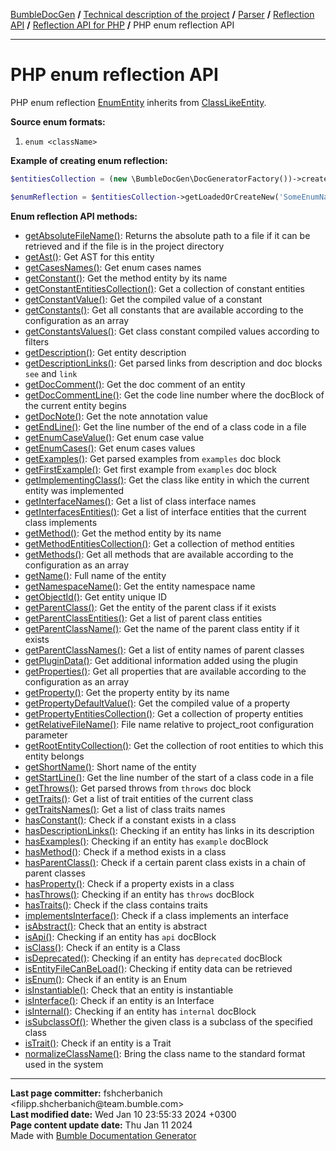 <embed> <a href="/docs/README.md">BumbleDocGen</a> <b>/</b> <a href="/docs/tech/readme.md">Technical description of the project</a> <b>/</b> <a href="/docs/tech/02_parser/readme.md">Parser</a> <b>/</b> <a href="/docs/tech/02_parser/reflectionApi/readme.md">Reflection API</a> <b>/</b> <a href="/docs/tech/02_parser/reflectionApi/php/readme.md">Reflection API for PHP</a> <b>/</b> PHP enum reflection API<hr> </embed>

<embed> <h1>PHP enum reflection API</h1> </embed>

PHP enum reflection <a href="/docs/tech/02_parser/reflectionApi/php/classes/EnumEntity.md">EnumEntity</a> inherits from <a href="/docs/tech/02_parser/reflectionApi/php/classes/ClassLikeEntity_3.md">ClassLikeEntity</a>.

**Source enum formats:**

1) `enum <className>`

**Example of creating enum reflection:**

```php
$entitiesCollection = (new \BumbleDocGen\DocGeneratorFactory())->createRootEntitiesCollection($reflectionApiConfig);

$enumReflection = $entitiesCollection->getLoadedOrCreateNew('SomeEnumName'); // or get()
```

**Enum reflection API methods:**

- [getAbsoluteFileName()](/docs/tech/02_parser/reflectionApi/php/classes/EnumEntity.md#mgetabsolutefilename): Returns the absolute path to a file if it can be retrieved and if the file is in the project directory
- [getAst()](/docs/tech/02_parser/reflectionApi/php/classes/EnumEntity.md#mgetast): Get AST for this entity
- [getCasesNames()](/docs/tech/02_parser/reflectionApi/php/classes/EnumEntity.md#mgetcasesnames): Get enum cases names
- [getConstant()](/docs/tech/02_parser/reflectionApi/php/classes/EnumEntity.md#mgetconstant): Get the method entity by its name
- [getConstantEntitiesCollection()](/docs/tech/02_parser/reflectionApi/php/classes/EnumEntity.md#mgetconstantentitiescollection): Get a collection of constant entities
- [getConstantValue()](/docs/tech/02_parser/reflectionApi/php/classes/EnumEntity.md#mgetconstantvalue): Get the compiled value of a constant
- [getConstants()](/docs/tech/02_parser/reflectionApi/php/classes/EnumEntity.md#mgetconstants): Get all constants that are available according to the configuration as an array
- [getConstantsValues()](/docs/tech/02_parser/reflectionApi/php/classes/EnumEntity.md#mgetconstantsvalues): Get class constant compiled values according to filters
- [getDescription()](/docs/tech/02_parser/reflectionApi/php/classes/EnumEntity.md#mgetdescription): Get entity description
- [getDescriptionLinks()](/docs/tech/02_parser/reflectionApi/php/classes/EnumEntity.md#mgetdescriptionlinks): Get parsed links from description and doc blocks `see` and `link`
- [getDocComment()](/docs/tech/02_parser/reflectionApi/php/classes/EnumEntity.md#mgetdoccomment): Get the doc comment of an entity
- [getDocCommentLine()](/docs/tech/02_parser/reflectionApi/php/classes/EnumEntity.md#mgetdoccommentline): Get the code line number where the docBlock of the current entity begins
- [getDocNote()](/docs/tech/02_parser/reflectionApi/php/classes/EnumEntity.md#mgetdocnote): Get the note annotation value
- [getEndLine()](/docs/tech/02_parser/reflectionApi/php/classes/EnumEntity.md#mgetendline): Get the line number of the end of a class code in a file
- [getEnumCaseValue()](/docs/tech/02_parser/reflectionApi/php/classes/EnumEntity.md#mgetenumcasevalue): Get enum case value
- [getEnumCases()](/docs/tech/02_parser/reflectionApi/php/classes/EnumEntity.md#mgetenumcases): Get enum cases values
- [getExamples()](/docs/tech/02_parser/reflectionApi/php/classes/EnumEntity.md#mgetexamples): Get parsed examples from `examples` doc block
- [getFirstExample()](/docs/tech/02_parser/reflectionApi/php/classes/EnumEntity.md#mgetfirstexample): Get first example from `examples` doc block
- [getImplementingClass()](/docs/tech/02_parser/reflectionApi/php/classes/EnumEntity.md#mgetimplementingclass): Get the class like entity in which the current entity was implemented
- [getInterfaceNames()](/docs/tech/02_parser/reflectionApi/php/classes/EnumEntity.md#mgetinterfacenames): Get a list of class interface names
- [getInterfacesEntities()](/docs/tech/02_parser/reflectionApi/php/classes/EnumEntity.md#mgetinterfacesentities): Get a list of interface entities that the current class implements
- [getMethod()](/docs/tech/02_parser/reflectionApi/php/classes/EnumEntity.md#mgetmethod): Get the method entity by its name
- [getMethodEntitiesCollection()](/docs/tech/02_parser/reflectionApi/php/classes/EnumEntity.md#mgetmethodentitiescollection): Get a collection of method entities
- [getMethods()](/docs/tech/02_parser/reflectionApi/php/classes/EnumEntity.md#mgetmethods): Get all methods that are available according to the configuration as an array
- [getName()](/docs/tech/02_parser/reflectionApi/php/classes/EnumEntity.md#mgetname): Full name of the entity
- [getNamespaceName()](/docs/tech/02_parser/reflectionApi/php/classes/EnumEntity.md#mgetnamespacename): Get the entity namespace name
- [getObjectId()](/docs/tech/02_parser/reflectionApi/php/classes/EnumEntity.md#mgetobjectid): Get entity unique ID
- [getParentClass()](/docs/tech/02_parser/reflectionApi/php/classes/EnumEntity.md#mgetparentclass): Get the entity of the parent class if it exists
- [getParentClassEntities()](/docs/tech/02_parser/reflectionApi/php/classes/EnumEntity.md#mgetparentclassentities): Get a list of parent class entities
- [getParentClassName()](/docs/tech/02_parser/reflectionApi/php/classes/EnumEntity.md#mgetparentclassname): Get the name of the parent class entity if it exists
- [getParentClassNames()](/docs/tech/02_parser/reflectionApi/php/classes/EnumEntity.md#mgetparentclassnames): Get a list of entity names of parent classes
- [getPluginData()](/docs/tech/02_parser/reflectionApi/php/classes/EnumEntity.md#mgetplugindata): Get additional information added using the plugin
- [getProperties()](/docs/tech/02_parser/reflectionApi/php/classes/EnumEntity.md#mgetproperties): Get all properties that are available according to the configuration as an array
- [getProperty()](/docs/tech/02_parser/reflectionApi/php/classes/EnumEntity.md#mgetproperty): Get the property entity by its name
- [getPropertyDefaultValue()](/docs/tech/02_parser/reflectionApi/php/classes/EnumEntity.md#mgetpropertydefaultvalue): Get the compiled value of a property
- [getPropertyEntitiesCollection()](/docs/tech/02_parser/reflectionApi/php/classes/EnumEntity.md#mgetpropertyentitiescollection): Get a collection of property entities
- [getRelativeFileName()](/docs/tech/02_parser/reflectionApi/php/classes/EnumEntity.md#mgetrelativefilename): File name relative to project_root configuration parameter
- [getRootEntityCollection()](/docs/tech/02_parser/reflectionApi/php/classes/EnumEntity.md#mgetrootentitycollection): Get the collection of root entities to which this entity belongs
- [getShortName()](/docs/tech/02_parser/reflectionApi/php/classes/EnumEntity.md#mgetshortname): Short name of the entity
- [getStartLine()](/docs/tech/02_parser/reflectionApi/php/classes/EnumEntity.md#mgetstartline): Get the line number of the start of a class code in a file
- [getThrows()](/docs/tech/02_parser/reflectionApi/php/classes/EnumEntity.md#mgetthrows): Get parsed throws from `throws` doc block
- [getTraits()](/docs/tech/02_parser/reflectionApi/php/classes/EnumEntity.md#mgettraits): Get a list of trait entities of the current class
- [getTraitsNames()](/docs/tech/02_parser/reflectionApi/php/classes/EnumEntity.md#mgettraitsnames): Get a list of class traits names
- [hasConstant()](/docs/tech/02_parser/reflectionApi/php/classes/EnumEntity.md#mhasconstant): Check if a constant exists in a class
- [hasDescriptionLinks()](/docs/tech/02_parser/reflectionApi/php/classes/EnumEntity.md#mhasdescriptionlinks): Checking if an entity has links in its description
- [hasExamples()](/docs/tech/02_parser/reflectionApi/php/classes/EnumEntity.md#mhasexamples): Checking if an entity has `example` docBlock
- [hasMethod()](/docs/tech/02_parser/reflectionApi/php/classes/EnumEntity.md#mhasmethod): Check if a method exists in a class
- [hasParentClass()](/docs/tech/02_parser/reflectionApi/php/classes/EnumEntity.md#mhasparentclass): Check if a certain parent class exists in a chain of parent classes
- [hasProperty()](/docs/tech/02_parser/reflectionApi/php/classes/EnumEntity.md#mhasproperty): Check if a property exists in a class
- [hasThrows()](/docs/tech/02_parser/reflectionApi/php/classes/EnumEntity.md#mhasthrows): Checking if an entity has `throws` docBlock
- [hasTraits()](/docs/tech/02_parser/reflectionApi/php/classes/EnumEntity.md#mhastraits): Check if the class contains traits
- [implementsInterface()](/docs/tech/02_parser/reflectionApi/php/classes/EnumEntity.md#mimplementsinterface): Check if a class implements an interface
- [isAbstract()](/docs/tech/02_parser/reflectionApi/php/classes/EnumEntity.md#misabstract): Check that an entity is abstract
- [isApi()](/docs/tech/02_parser/reflectionApi/php/classes/EnumEntity.md#misapi): Checking if an entity has `api` docBlock
- [isClass()](/docs/tech/02_parser/reflectionApi/php/classes/EnumEntity.md#misclass): Check if an entity is a Class
- [isDeprecated()](/docs/tech/02_parser/reflectionApi/php/classes/EnumEntity.md#misdeprecated): Checking if an entity has `deprecated` docBlock
- [isEntityFileCanBeLoad()](/docs/tech/02_parser/reflectionApi/php/classes/EnumEntity.md#misentityfilecanbeload): Checking if entity data can be retrieved
- [isEnum()](/docs/tech/02_parser/reflectionApi/php/classes/EnumEntity.md#misenum): Check if an entity is an Enum
- [isInstantiable()](/docs/tech/02_parser/reflectionApi/php/classes/EnumEntity.md#misinstantiable): Check that an entity is instantiable
- [isInterface()](/docs/tech/02_parser/reflectionApi/php/classes/EnumEntity.md#misinterface): Check if an entity is an Interface
- [isInternal()](/docs/tech/02_parser/reflectionApi/php/classes/EnumEntity.md#misinternal): Checking if an entity has `internal` docBlock
- [isSubclassOf()](/docs/tech/02_parser/reflectionApi/php/classes/EnumEntity.md#missubclassof): Whether the given class is a subclass of the specified class
- [isTrait()](/docs/tech/02_parser/reflectionApi/php/classes/EnumEntity.md#mistrait): Check if an entity is a Trait
- [normalizeClassName()](/docs/tech/02_parser/reflectionApi/php/classes/EnumEntity.md#mnormalizeclassname): Bring the class name to the standard format used in the system

<div id='page_committer_info'>
<hr>
<b>Last page committer:</b> fshcherbanich &lt;filipp.shcherbanich@team.bumble.com&gt;<br><b>Last modified date:</b>   Wed Jan 10 23:55:33 2024 +0300<br><b>Page content update date:</b> Thu Jan 11 2024<br>Made with <a href='https://github.com/bumble-tech/bumble-doc-gen/blob/master/docs/README.md'>Bumble Documentation Generator</a></div>